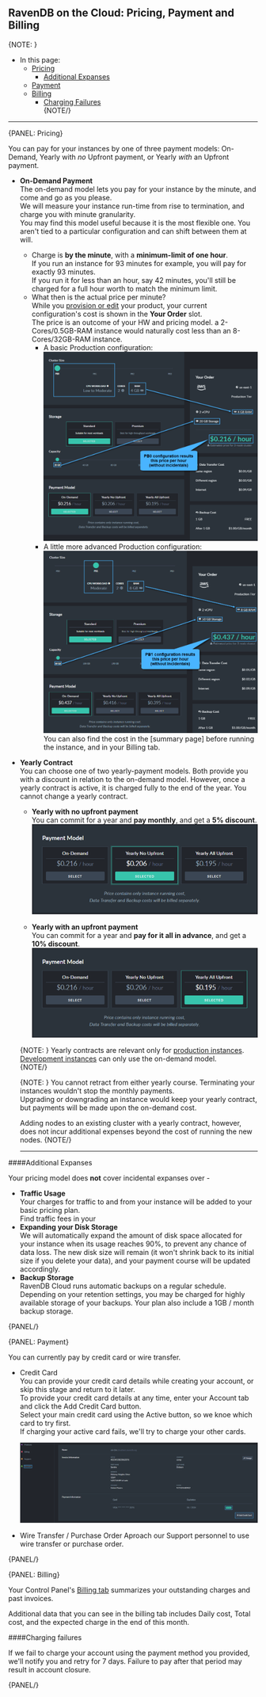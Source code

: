 ## RavenDB on the Cloud: Pricing, Payment and Billing

{NOTE: }

* In this page:  
  * [Pricing](../cloud/cloud-pricing-payment-billing#pricing)  
     - [Additional Expanses](../cloud/cloud-pricing-payment-billing#additional-expanses)  
  * [Payment](../cloud/cloud-pricing-payment-billing#payment)  
  * [Billing](../cloud/cloud-pricing-payment-billing#billing)  
    - [Charging Failures](../cloud/cloud-pricing-payment-billing#charging-failures)  
{NOTE/}

---

{PANEL: Pricing}

You can pay for your instances by one of three payment models: On-Demand, Yearly with _no_ Upfront payment, 
or Yearly _with_ an Upfront payment.  

* **On-Demand Payment**  
  The on-demand model lets you pay for your instance by the minute, and come and go as you please.  
  We will measure your instance run-time from rise to termination, and charge you with minute granularity.  
  You may find this model useful because it is the most flexible one. You aren't tied to a particular configuration
  and can shift between them at will. 

   - Charge is **by the minute**, with a **minimum-limit of one hour**.  
     If you run an instance for 93 minutes for example, you will pay for exactly 93 minutes.  
     If you run it for less than an hour, say 42 minutes, you'll still be charged for a full hour worth to match the minimum limit.  
   - What then is the actual price per minute?  
     While you [provision or edit](../cloud/cloud-control-panel#the-products-tab) your product, 
     your current configuration's cost is shown in the **Your Order** slot.  
     The price is an outcome of your HW and pricing model. 
     a 2-Cores/0.5GB-RAM instance would naturally cost less than an 8-Cores/32GB-RAM instance.  
      - A basic Production configuration:  
        ![PB0](images/pricing_001_PB0.png "PB0")
      - A little more advanced Production configuration:  
        ![PB1](images/pricing_002_PB1.png "PB1")
     You can also find the cost in the [summary page] before running the instance, and in your Billing tab.  

* **Yearly Contract**  
  You can choose one of two yearly-payment models. Both provide you with a discount in relation to the on-demand model.
  However, once a yearly contract is active, it is charged fully to the end of the year. You cannot change a yearly 
  contract. 

   * **Yearly with no upfront payment**  
     You can commit for a year and **pay monthly**, and get a **5% discount**.  
     ![Yearly No Upfront](images/pricing-003-payment-models-yearly-no-upfront.png "Yearly No Upfront")

   * **Yearly with an upfront payment**  
     You can commit for a year and **pay for it all in advance**, and get a **10% discount**.  
     ![Yearly Upfront](images/pricing-004-payment-models-yearly-upfront.png "Yearly Upfront")

  {NOTE: }
   Yearly contracts are relevant only for [production instances](../cloud/cloud-instances#a-production-instance).  
   [Development instances](../cloud/cloud-instances#a-development-instance) can only use the on-demand model.  
  {NOTE/}
  

  {NOTE: }
   You cannot retract from either yearly course. Terminating your instances wouldn't stop the monthly payments.  
   Upgrading or downgrading an instance would keep your yearly contract, but payments will be made upon the on-demand cost.  

   Adding nodes to an existing cluster with a yearly contract, however, does not incur additional expenses beyond the cost
   of running the new nodes.
  {NOTE/}

  ---

####Additional Expanses

Your pricing model does **not** cover incidental expanses over -  

* **Traffic Usage**  
  Your charges for traffic to and from your instance will be added to your basic pricing plan.  
  Find traffic fees in your 
* **Expanding your Disk Storage**  
  We will automatically expand the amount of disk space allocated for your instance when its usage reaches 90%, 
  to prevent any chance of data loss. The new disk size will remain (it won't shrink back to its initial size if 
  you delete your data), and your payment course will be updated accordingly.  
* **Backup Storage**  
  RavenDB Cloud runs automatic backups on a regular schedule. Depending on your retention settings, you may
  be charged for highly available storage of your backups. 
  Your plan also include a 1GB / month backup storage. 

{PANEL/}

{PANEL: Payment}

You can currently pay by credit card or wire transfer.  

* Credit Card  
  You can provide your credit card details while creating your account, or skip this stage and return to it later.  
  To provide your credit card details at any time, enter your Account tab and click the Add Credit Card button.  
  Select your main credit card using the Active button, so we knoe which card to try first.  
  If charging your active card fails, we'll try to charge your other cards.  

  ![Payment](images/payment.png "Payment")

* Wire Transfer / Purchase Order
  Aproach our Support personnel to use wire transfer or purchase order.

{PANEL/}

{PANEL: Billing}

Your Control Panel's [Billing tab](../cloud/cloud-control-panel#the-billing-tab) summarizes your 
outstanding charges and past invoices.

Additional data that you can see in the billing tab includes Daily cost, Total cost, and the expected 
charge in the end of this month.  

####Charging failures  

If we fail to charge your account using the payment method you provided, we'll notify 
you and retry for 7 days. Failure to pay after that period may result in account closure. 

{PANEL/}
